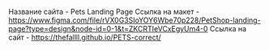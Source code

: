 Название сайта - Pets Landing Page
Ссылка на макет - https://www.figma.com/file/rVX0G3SIoYOY6Wbe70p228/PetShop-landing-page?type=design&node-id=0-1&t=ZKCRTIeVCxEgyUm4-0
Ссылка на сайт - https://thefallll.github.io/PETS-correct/
